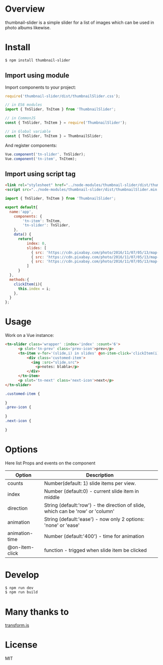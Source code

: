 # Overview

thumbnail-slider is a simple slider for a list of images which can be used in photo albums likewise.

# Install

```bash
$ npm install thumbnail-slider
```

## Import using module
Import components to your project:

```JavaScript
require('thumbnail-slider/dist/thumbnailSlider.css');

// in ES6 modules
import { TnSlider, TnItem } from 'ThumbnailSlider';

// in CommonJS
const { TnSlider, TnItem } = require('ThumbnailSlider');

// in Global variable
const { TnSlider, TnItem } = ThumbnailSlider;
```

And register components:

```javascript
Vue.component('tn-slider', TnSlider);
Vue.component('tn-item', TnItem);
```

## Import using script tag

``` HTML
<link rel="stylesheet" href="../node-modules/thumbnail-slider/dist/thumbnailSlider.css" charset="utf-8">
<script src="../node-modules/thumbnail-slider/dist/thumbnailSlider.min.js"></script>
```

```JavaScript
import { TnSlider, TnItem } from 'ThumbnailSlider';

export default{
  name:'app',
    components: {
        'tn-item': TnItem,
        'tn-slider': TnSlider,
    },
    data() {
      return{
          index: 0,
          slides: [
            { src: 'https://cdn.pixabay.com/photo/2016/11/07/05/13/map-1804891__480.jpg' },
            { src: 'https://cdn.pixabay.com/photo/2016/11/07/05/13/map-1804891__480.jpg' },
            { src: 'https://cdn.pixabay.com/photo/2016/11/07/05/13/map-1804891__480.jpg' },
          ]
      }
  },
  methods:{
    clickItem(i){
      this.index = i;
    },
  }
};
```

# Usage

Work on a Vue instance:

```HTML
<tn-slider class='wrapper' :index='index' :count='6'>
      <p slot='tn-prev' class='prev-icon'>prev</p>
      <tn-item v-for='(slide,i) in slides' @on-item-click='clickItem(i)'>
          <div class='customed-item'>
            <img :src="slide.src">
              <p>notes: blabla</p>
          </div>
      </tn-item>
      <p slot='tn-next' class='next-icon'>next</p>
</tn-slider>
```

```CSS
.customed-item {
        
}
.prev-icon {
    
}
.next-icon {
    
}
```

# Options

Here list Props and events on the component

| Option | Description |
| ----- | ----- |
| counts | Number(default: 1) slide items per view. |
| index | Number (default:0) - current slide item in middle |
| direction | String (default:'row') - the direction of slide, which can be 'row' or 'column' |
| animation | String (default:'ease') - now only 2 options: 'none' or 'ease' |
| animation-time | Number (default:'400') - time for animation |
| @on-item-click | function - trigged when slide item be clicked|


# Develop

```bash
$ npm run dev
$ npm run build
```

# Many thanks to 
[transform.js](http://alloyteam.github.io/AlloyTouch/transformjs/)

# License
MIT